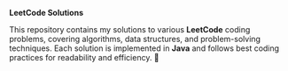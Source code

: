 **LeetCode Solutions**  

This repository contains my solutions to various **LeetCode** coding problems, covering algorithms, data structures, and problem-solving techniques. Each solution is implemented in **Java** and follows best coding practices for readability and efficiency. 🚀
